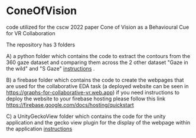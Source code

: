 # ConeOfVision
code utilized for the cscw 2022 paper  Cone of Vision as a Behavioural Cue for VR Collaboration

The repository has 3 folders 

A) a python folder which contains the code to extract the contours from the 360 gaze dataset and comparing them across the 2 other dataset "Gaze in the wild" and "S Gaze" [instructions](https://github.com/Collaborative-Immersive-Visual-Toolkit/ConeOfVision/blob/master/Python/instructions.md#360-vr-gaze) .

B) a firebase folder which contains the code to create the webpages that are used for the collaborative EDA task (a deployed website can be seen in https://graphs-for-collaborative-vr.web.app) if you need instructions to deploy the website to your firebase hosting please follow this link https://firebase.google.com/docs/hosting/quickstart

C) a UnityGeckoView folder which contains the code for the unity application and the gecko view plugin for the display of the webpage within the application  [instructions](https://github.com/Collaborative-Immersive-Visual-Toolkit/ConeOfVision/blob/master/UnityGeckoView/README.md#collaborative-vr-experiment)
